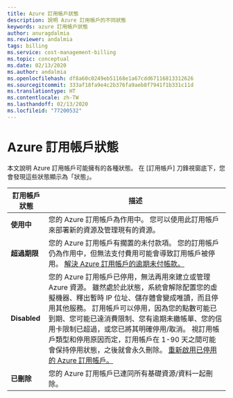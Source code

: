 ```yaml
---
title: Azure 訂用帳戶狀態
description: 說明 Azure 訂用帳戶的不同狀態
keywords: azure 訂用帳戶狀態
author: anuragdalmia
ms.reviewer: andalmia
tags: billing
ms.service: cost-management-billing
ms.topic: conceptual
ms.date: 02/13/2020
ms.author: andalmia
ms.openlocfilehash: df8a60c0249eb51168e1a67cdd67116813312626
ms.sourcegitcommit: 333af18fa9e4c2b376fa9aeb8f7941f1b331c11d
ms.translationtype: HT
ms.contentlocale: zh-TW
ms.lasthandoff: 02/13/2020
ms.locfileid: "77200532"
---
```

# <a name="azure-subscription-states"></a>Azure 訂用帳戶狀態
本文說明 Azure 訂用帳戶可能擁有的各種狀態。 在 [訂用帳戶] 刀鋒視窗底下，您會發現這些狀態顯示為「狀態」。

| 訂用帳戶狀態 | 描述 |
|-------------| ----------------|
| **使用中** | 您的 Azure 訂用帳戶為作用中。 您可以使用此訂用帳戶來部署新的資源及管理現有的資源。|
| **超過期限** | 您的 Azure 訂用帳戶有擱置的未付款項。 您的訂用帳戶仍為作用中，但無法支付費用可能會導致訂用帳戶被停用。 [解決 Azure 訂用帳戶的逾期未付帳款。](https://docs.microsoft.com/azure/billing/billing-azure-subscription-past-due-balance) |
| **Disabled** | 您的 Azure 訂用帳戶已停用，無法再用來建立或管理 Azure 資源。 雖然處於此狀態，系統會解除配置您的虛擬機器、釋出暫時 IP 位址、儲存體會變成唯讀，而且停用其他服務。 訂用帳戶可以停用，因為您的點數可能已到期、您可能已達消費限制、您有逾期未繳帳單、您的信用卡限制已超過，或您已將其明確停用/取消。 視訂用帳戶類型和停用原因而定，訂用帳戶在 1-90 天之間可能會保持停用狀態，之後就會永久刪除。 [重新啟用已停用的 Azure 訂用帳戶。](https://docs.microsoft.com/azure/billing/billing-subscription-become-disable)|
| **已刪除** | 您的 Azure 訂用帳戶已連同所有基礎資源/資料一起刪除。 |
